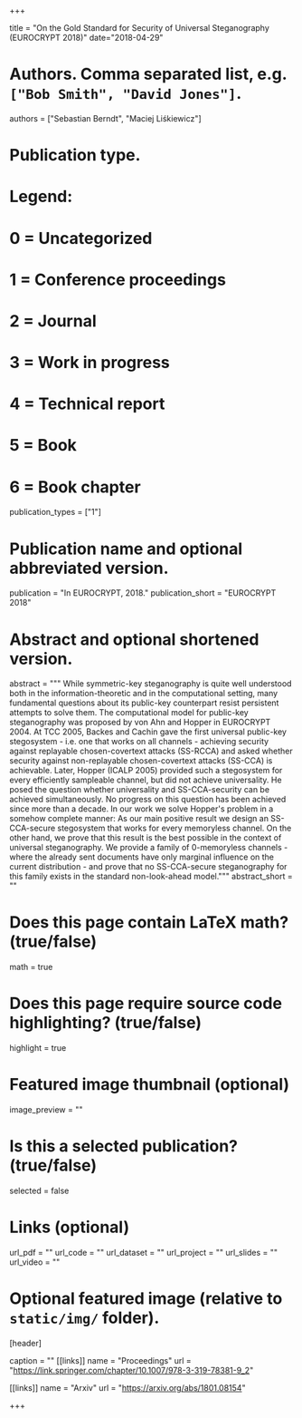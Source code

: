 +++

title = "On the Gold Standard for Security of Universal Steganography (EUROCRYPT 2018)"
date="2018-04-29"
# Authors. Comma separated list, e.g. `["Bob Smith", "David Jones"]`.
authors = ["Sebastian Berndt", "Maciej Liśkiewicz"]

# Publication type.
# Legend:
# 0 = Uncategorized
# 1 = Conference proceedings
# 2 = Journal
# 3 = Work in progress
# 4 = Technical report
# 5 = Book
# 6 = Book chapter
publication_types = ["1"]

# Publication name and optional abbreviated version.
publication = "In EUROCRYPT, 2018."
publication_short = "EUROCRYPT 2018"

# Abstract and optional shortened version.
abstract = """ While symmetric-key steganography is quite well understood both
in the information-theoretic and in the computational setting, many fundamental
questions about its public-key counterpart resist persistent attempts to solve
them. The computational model for public-key steganography was proposed by von
Ahn and Hopper in EUROCRYPT 2004. At TCC 2005, Backes and Cachin gave the first
universal public-key stegosystem - i.e. one that works on all channels -
achieving security against replayable chosen-covertext attacks (SS-RCCA) and
asked whether security against non-replayable chosen-covertext attacks (SS-CCA)
is achievable. Later, Hopper (ICALP 2005) provided such a stegosystem for every
efficiently sampleable channel, but did not achieve universality. He posed the
question whether universality and SS-CCA-security can be achieved
simultaneously. No progress on this question has been achieved since more than a
decade. In our work we solve Hopper's problem in a somehow complete manner: As
our main positive result we design an SS-CCA-secure stegosystem that works for
every memoryless channel. On the other hand, we prove that this result is the
best possible in the context of universal steganography. We provide a family of
0-memoryless channels - where the already sent documents have only marginal
influence on the current distribution - and prove that no SS-CCA-secure
steganography for this family exists in the standard non-look-ahead model."""
abstract_short = ""

# Does this page contain LaTeX math? (true/false)
math = true

# Does this page require source code highlighting? (true/false)
highlight = true

# Featured image thumbnail (optional)
image_preview = ""

# Is this a selected publication? (true/false)
selected = false

# Links (optional)
url_pdf = ""
url_code = ""
url_dataset = ""
url_project = ""
url_slides = ""
url_video = ""

# Optional featured image (relative to `static/img/` folder).
[header]

caption = ""
[[links]]
    name = "Proceedings"
    url = "https://link.springer.com/chapter/10.1007/978-3-319-78381-9_2"


[[links]]
    name = "Arxiv"
    url = "https://arxiv.org/abs/1801.08154"

+++
